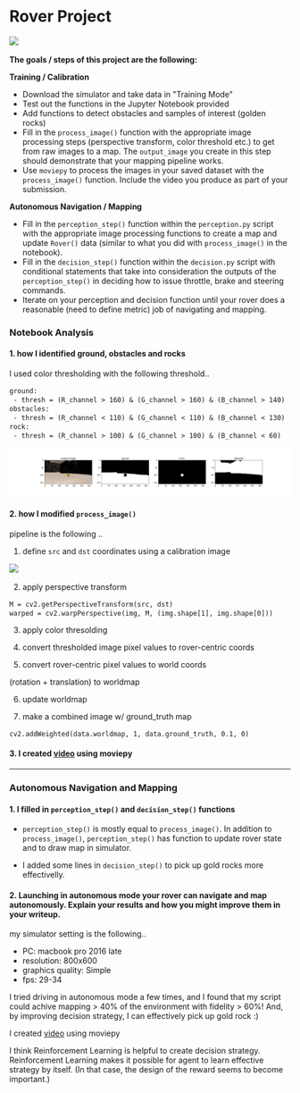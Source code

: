 # Rover Project

<img src="./misc/rover_image.jpg" width="250">

**The goals / steps of this project are the following:**  

**Training / Calibration**  

* Download the simulator and take data in "Training Mode"
* Test out the functions in the Jupyter Notebook provided
* Add functions to detect obstacles and samples of interest (golden rocks)
* Fill in the `process_image()` function with the appropriate image processing steps (perspective transform, color threshold etc.) to get from raw images to a map.  The `output_image` you create in this step should demonstrate that your mapping pipeline works.
* Use `moviepy` to process the images in your saved dataset with the `process_image()` function.  Include the video you produce as part of your submission.

**Autonomous Navigation / Mapping**

* Fill in the `perception_step()` function within the `perception.py` script with the appropriate image processing functions to create a map and update `Rover()` data (similar to what you did with `process_image()` in the notebook).
* Fill in the `decision_step()` function within the `decision.py` script with conditional statements that take into consideration the outputs of the `perception_step()` in deciding how to issue throttle, brake and steering commands.
* Iterate on your perception and decision function until your rover does a reasonable (need to define metric) job of navigating and mapping.  

### Notebook Analysis

#### 1. how I identified ground, obstacles and rocks

I used color thresholding with the following threshold..

```
ground:
 - thresh = (R_channel > 160) & (G_channel > 160) & (B_channel > 140)
obstacles:
 - thresh = (R_channel < 110) & (G_channel < 110) & (B_channel < 130)
rock:
 - thresh = (R_channel > 100) & (G_channel > 100) & (B_channel < 60)
```

<img src="./output/warped_threshed.jpg" width="1000">

#### 2. how I modified `process_image()`

pipeline is the following ..

1. define `src` and `dst` coordinates using a calibration image

<img src="./calibration_images/example_grid1.jpg" width="250">

2. apply perspective transform

```
M = cv2.getPerspectiveTransform(src, dst)
warped = cv2.warpPerspective(img, M, (img.shape[1], img.shape[0]))
```

3. apply color thresolding

4. convert thresholded image pixel values to rover-centric coords

5. convert rover-centric pixel values to world coords

(rotation + translation) to worldmap

6. update worldmap

7. make a combined image w/ ground_truth map

```
cv2.addWeighted(data.worldmap, 1, data.ground_truth, 0.1, 0)
```

#### 3. I created [video]('./output/test_mapping.mp4') using moviepy

---

### Autonomous Navigation and Mapping

#### 1. I filled in `perception_step()` and `decision_step()` functions

* `perception_step()` is mostly equal to `process_image()`. In addition to `process_image()`, `perception_step()` has function to update rover state and to draw map in simulator.

* I added some lines in `decision_step()` to pick up gold rocks more effectivelly.

#### 2. Launching in autonomous mode your rover can navigate and map autonomously.  Explain your results and how you might improve them in your writeup.  

my simulator setting is the following..

* PC: macbook pro 2016 late
* resolution: 800x600
* graphics quality: Simple
* fps: 29-34

I tried driving in autonomous mode a few times, and I found that my script could achive mapping > 40% of the environment with fidelity > 60%!
And, by improving decision strategy, I can effectively pick up gold rock :)

I created [video]('./video.mp4') using moviepy

I think Reinforcement Learning is helpful to create decision strategy. Reinforcement Learning makes it possible for agent to learn effective strategy by itself. (In that case, the design of the reward seems to become important.)
